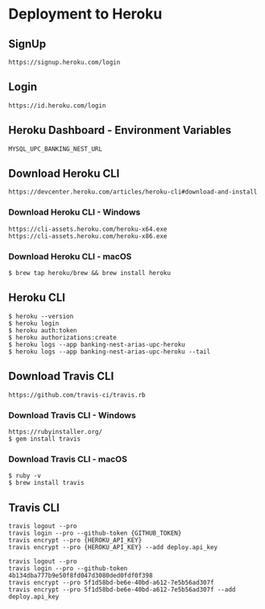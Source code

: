 # Deployment to Heroku

## SignUp

```
https://signup.heroku.com/login
```

## Login

```
https://id.heroku.com/login
```

## Heroku Dashboard - Environment Variables

```
MYSQL_UPC_BANKING_NEST_URL
```

## Download Heroku CLI

```
https://devcenter.heroku.com/articles/heroku-cli#download-and-install
```

### Download Heroku CLI - Windows

```
https://cli-assets.heroku.com/heroku-x64.exe
https://cli-assets.heroku.com/heroku-x86.exe
```

### Download Heroku CLI - macOS

```
$ brew tap heroku/brew && brew install heroku
```

## Heroku CLI

```
$ heroku --version
$ heroku login
$ heroku auth:token
$ heroku authorizations:create
$ heroku logs --app banking-nest-arias-upc-heroku
$ heroku logs --app banking-nest-arias-upc-heroku --tail
```

## Download Travis CLI

```
https://github.com/travis-ci/travis.rb
```

### Download Travis CLI - Windows

```
https://rubyinstaller.org/
$ gem install travis
```

### Download Travis CLI - macOS

```
$ ruby -v
$ brew install travis
```

## Travis CLI

```
travis logout --pro
travis login --pro --github-token {GITHUB_TOKEN}
travis encrypt --pro {HEROKU_API_KEY}
travis encrypt --pro {HEROKU_API_KEY} --add deploy.api_key
```

```
travis logout --pro
travis login --pro --github-token 4b134dba777b9e50f8fd047d3080ded0fdf0f398 
travis encrypt --pro 5f1d58bd-be6e-40bd-a612-7e5b56ad307f
travis encrypt --pro 5f1d58bd-be6e-40bd-a612-7e5b56ad307f --add deploy.api_key
